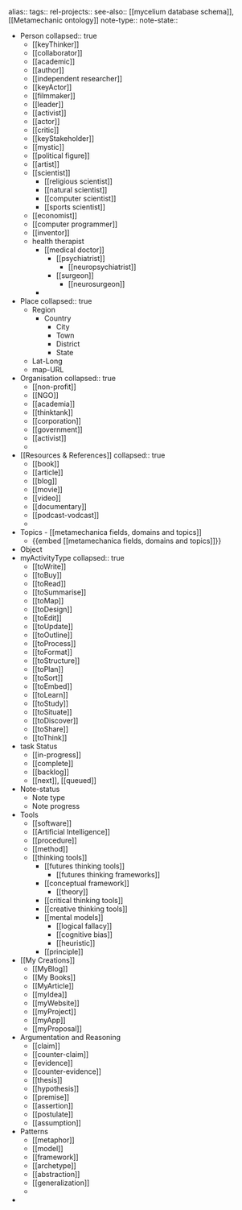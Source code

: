 alias::
tags:: 
rel-projects:: 
see-also:: [[mycelium database schema]], [[Metamechanic ontology]]
note-type::
note-state::
- Person
  collapsed:: true
	- [[keyThinker]]
	- [[collaborator]]
	- [[academic]]
	- [[author]]
	- [[independent researcher]]
	- [[keyActor]]
	- [[filmmaker]]
	- [[leader]]
	- [[activist]]
	- [[actor]]
	- [[critic]]
	- [[keyStakeholder]]
	- [[mystic]]
	- [[political figure]]
	- [[artist]]
	- [[scientist]]
		- [[religious scientist]]
		- [[natural scientist]]
		- [[computer scientist]]
		- [[sports scientist]]
	- [[economist]]
	- [[computer programmer]]
	- [[inventor]]
	- health therapist
		- [[medical doctor]]
			- [[psychiatrist]]
				- [[neuropsychiatrist]]
			- [[surgeon]]
				- [[neurosurgeon]]
		-
- Place
  collapsed:: true
	- Region
		- Country
			- City
			- Town
			- District
			- State
	- Lat-Long
	- map-URL
- Organisation
  collapsed:: true
	- [[non-profit]]
	- [[NGO]]
	- [[academia]]
	- [[thinktank]]
	- [[corporation]]
	- [[government]]
	- [[activist]]
	-
- [[Resources & References]]
  collapsed:: true
	- [[book]]
	- [[article]]
	- [[blog]]
	- [[movie]]
	- [[video]]
	- [[documentary]]
	- [[podcast-vodcast]]
	-
- Topics - [[metamechanica fields, domains and topics]]
	- {{embed [[metamechanica fields, domains and topics]]}}
- Object
- myActivityType
  collapsed:: true
	- [[toWrite]]
	- [[toBuy]]
	- [[toRead]]
	- [[toSummarise]]
	- [[toMap]]
	- [[toDesign]]
	- [[toEdit]]
	- [[toUpdate]]
	- [[toOutline]]
	- [[toProcess]]
	- [[toFormat]]
	- [[toStructure]]
	- [[toPlan]]
	- [[toSort]]
	- [[toEmbed]]
	- [[toLearn]]
	- [[toStudy]]
	- [[toSituate]]
	- [[toDiscover]]
	- [[toShare]]
	- [[toThink]]
- task Status
	- [[in-progress]]
	- [[complete]]
	- [[backlog]]
	- [[next]], [[queued]]
- Note-status
	- Note type
	- Note progress
- Tools
	- [[software]]
	- [[Artificial Intelligence]]
	- [[procedure]]
	- [[method]]
	- [[thinking tools]]
		- [[futures thinking tools]]
			- [[futures thinking frameworks]]
		- [[conceptual framework]]
			- [[theory]]
		- [[critical thinking tools]]
		- [[creative thinking tools]]
		- [[mental models]]
			- [[logical fallacy]]
			- [[cognitive bias]]
			- [[heuristic]]
		- [[principle]]
- [[My Creations]]
	- [[MyBlog]]
	- [[My Books]]
	- [[MyArticle]]
	- [[myIdea]]
	- [[myWebsite]]
	- [[myProject]]
	- [[myApp]]
	- [[myProposal]]
- Argumentation and Reasoning
	- [[claim]]
	- [[counter-claim]]
	- [[evidence]]
	- [[counter-evidence]]
	- [[thesis]]
	- [[hypothesis]]
	- [[premise]]
	- [[assertion]]
	- [[postulate]]
	- [[assumption]]
- Patterns
	- [[metaphor]]
	- [[model]]
	- [[framework]]
	- [[archetype]]
	- [[abstraction]]
	- [[generalization]]
	-
-